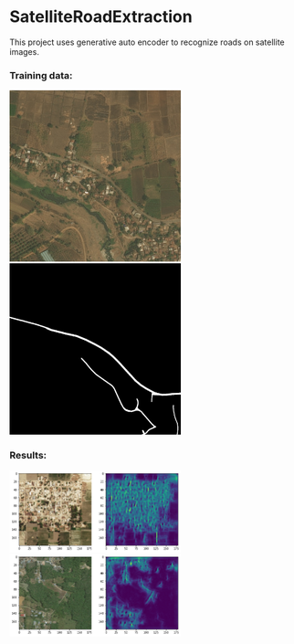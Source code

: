 # SatelliteRoadExtraction
This project uses generative auto encoder to recognize roads on satellite images.

### Training data: 

<img src='./images/113_sat.jpg' alt='road' width='300' />
<img src='./images/113_mask.png' alt='road' width='300' />

### Results:

<img src='./images/test_dataPrediction.png' alt='road' width='300' />
<img src='./images/valData_prediction.png' alt='road' width='300' /> 


